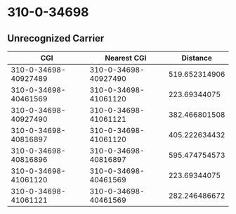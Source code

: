 # 310-0-34698
## Unrecognized Carrier


| CGI | Nearest CGI | Distance |
|-----|-------------|----------|
| 310-0-34698-40927489 | 310-0-34698-40927490 | 519.652314906 |
| 310-0-34698-40461569 | 310-0-34698-41061120 | 223.69344075 |
| 310-0-34698-40927490 | 310-0-34698-41061121 | 382.466801508 |
| 310-0-34698-40816897 | 310-0-34698-41061120 | 405.222634432 |
| 310-0-34698-40816896 | 310-0-34698-40816897 | 595.474754573 |
| 310-0-34698-41061120 | 310-0-34698-40461569 | 223.69344075 |
| 310-0-34698-41061121 | 310-0-34698-40461569 | 282.246486672 |
